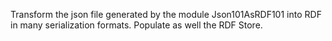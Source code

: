 Transform the json file generated by the module Json101AsRDF101 into RDF
in many serialization formats. Populate as well the RDF Store.
  